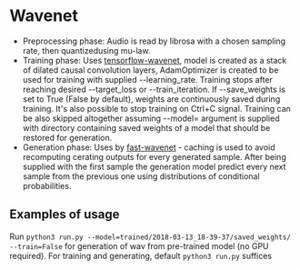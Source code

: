 # Wavenet
- Preprocessing phase: Audio is read by librosa with a chosen sampling rate, then quantizedusing mu-law.
- Training phase: Uses [tensorflow-wavenet](https://github.com/ibab/tensorflow-wavenet), model is created as a stack of dilated causal convolution layers, AdamOptimizer is created to be used for training with supplied --learning_rate. Training stops after reaching desired --target_loss or --train_iteration. If --save_weights is set to True (False by default), weights are continuously saved during training. It's also possible to stop training on Ctrl+C signal. Training can be also skipped altogether assuming --model= argument is supplied with directory containing saved weights of a model that should be restored for generation.
- Generation phase: Uses by [fast-wavenet](https://arxiv.org/pdf/1611.09482.pdf) - caching is used to avoid recomputing cerating outputs for every generated sample. After being supplied with the first sample the generation model predict every next sample from the previous one using distributions of conditional probabilities.

## Examples of usage
Run `python3 run.py --model=trained/2018-03-13_18-39-37/saved_weights/ --train=False` for generation of wav from pre-trained model (no GPU required). For training and generating, default `python3 run.py` suffices

